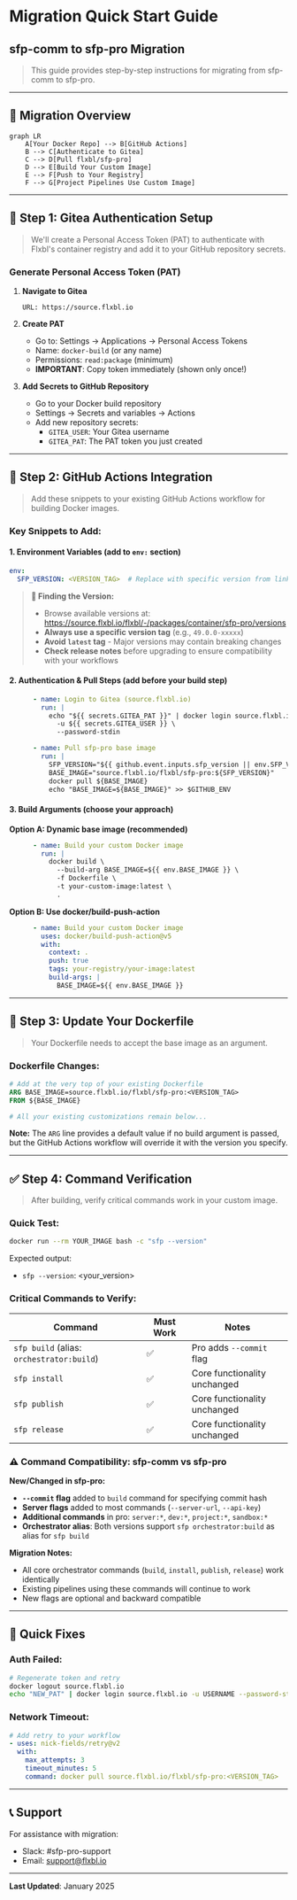 # Migration Quick Start Guide
## sfp-comm to sfp-pro Migration

> This guide provides step-by-step instructions for migrating from sfp-comm to sfp-pro.

---

## 🎯 Migration Overview

```mermaid
graph LR
    A[Your Docker Repo] --> B[GitHub Actions]
    B --> C[Authenticate to Gitea]
    C --> D[Pull flxbl/sfp-pro]
    D --> E[Build Your Custom Image]
    E --> F[Push to Your Registry]
    F --> G[Project Pipelines Use Custom Image]
```

---

## 🔐 Step 1: Gitea Authentication Setup

> We'll create a Personal Access Token (PAT) to authenticate with Flxbl's container registry and add it to your GitHub repository secrets.

### Generate Personal Access Token (PAT)

1. **Navigate to Gitea**
   ```
   URL: https://source.flxbl.io
   ```

2. **Create PAT**
   - Go to: Settings → Applications → Personal Access Tokens
   - Name: `docker-build` (or any name)
   - Permissions: `read:package` (minimum)
   - **IMPORTANT**: Copy token immediately (shown only once!)

3. **Add Secrets to GitHub Repository**
   - Go to your Docker build repository
   - Settings → Secrets and variables → Actions
   - Add new repository secrets:
     - `GITEA_USER`: Your Gitea username
     - `GITEA_PAT`: The PAT token you just created

---

## 🐳 Step 2: GitHub Actions Integration

> Add these snippets to your existing GitHub Actions workflow for building Docker images.

### Key Snippets to Add:

#### 1. Environment Variables (add to `env:` section)
```yaml
env:
  SFP_VERSION: <VERSION_TAG>  # Replace with specific version from link below
```

> **📌 Finding the Version:**
> - Browse available versions at: https://source.flxbl.io/flxbl/-/packages/container/sfp-pro/versions
> - **Always use a specific version tag** (e.g., `49.0.0-xxxxx`)
> - **Avoid `latest` tag** - Major versions may contain breaking changes
> - **Check release notes** before upgrading to ensure compatibility with your workflows

#### 2. Authentication & Pull Steps (add before your build step)
```yaml
      - name: Login to Gitea (source.flxbl.io)
        run: |
          echo "${{ secrets.GITEA_PAT }}" | docker login source.flxbl.io \
            -u ${{ secrets.GITEA_USER }} \
            --password-stdin

      - name: Pull sfp-pro base image
        run: |
          SFP_VERSION="${{ github.event.inputs.sfp_version || env.SFP_VERSION }}"
          BASE_IMAGE="source.flxbl.io/flxbl/sfp-pro:${SFP_VERSION}"
          docker pull ${BASE_IMAGE}
          echo "BASE_IMAGE=${BASE_IMAGE}" >> $GITHUB_ENV
```

#### 3. Build Arguments (choose your approach)

**Option A: Dynamic base image (recommended)**
```yaml
      - name: Build your custom Docker image
        run: |
          docker build \
            --build-arg BASE_IMAGE=${{ env.BASE_IMAGE }} \
            -f Dockerfile \
            -t your-custom-image:latest \
            .
```

**Option B: Use docker/build-push-action**
```yaml
      - name: Build your custom Docker image
        uses: docker/build-push-action@v5
        with:
          context: .
          push: true
          tags: your-registry/your-image:latest
          build-args: |
            BASE_IMAGE=${{ env.BASE_IMAGE }}
```

---

## 📝 Step 3: Update Your Dockerfile

> Your Dockerfile needs to accept the base image as an argument.

### Dockerfile Changes:

```dockerfile
# Add at the very top of your existing Dockerfile
ARG BASE_IMAGE=source.flxbl.io/flxbl/sfp-pro:<VERSION_TAG>
FROM ${BASE_IMAGE}

# All your existing customizations remain below...
```

**Note:** The `ARG` line provides a default value if no build argument is passed, but the GitHub Actions workflow will override it with the version you specify.

---

## ✅ Step 4: Command Verification

> After building, verify critical commands work in your custom image.

### Quick Test:
```bash
docker run --rm YOUR_IMAGE bash -c "sfp --version"
```

Expected output:
- `sfp --version`: <your_version>

### Critical Commands to Verify:

| Command | Must Work | Notes |
|---------|-----------|-------|
| `sfp build` (alias: `orchestrator:build`) | ✅ | Pro adds `--commit` flag |
| `sfp install` | ✅ | Core functionality unchanged |
| `sfp publish` | ✅ | Core functionality unchanged |
| `sfp release` | ✅ | Core functionality unchanged |

### ⚠️ Command Compatibility: sfp-comm vs sfp-pro

**New/Changed in sfp-pro:**
- **`--commit` flag** added to `build` command for specifying commit hash
- **Server flags** added to most commands (`--server-url`, `--api-key`)
- **Additional commands** in pro: `server:*`, `dev:*`, `project:*`, `sandbox:*`
- **Orchestrator alias**: Both versions support `sfp orchestrator:build` as alias for `sfp build`

**Migration Notes:**
- All core orchestrator commands (`build`, `install`, `publish`, `release`) work identically
- Existing pipelines using these commands will continue to work
- New flags are optional and backward compatible

---

## 🚨 Quick Fixes

### **Auth Failed:**
```bash
# Regenerate token and retry
docker logout source.flxbl.io
echo "NEW_PAT" | docker login source.flxbl.io -u USERNAME --password-stdin
```

### **Network Timeout:**
```yaml
# Add retry to your workflow
- uses: nick-fields/retry@v2
  with:
    max_attempts: 3
    timeout_minutes: 5
    command: docker pull source.flxbl.io/flxbl/sfp-pro:<VERSION_TAG>
```

---

## 📞 Support

For assistance with migration:
- Slack: #sfp-pro-support
- Email: support@flxbl.io

---

**Last Updated**: January 2025